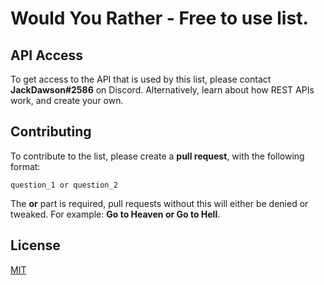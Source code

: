 # Would You Rather - Free to use list.

## API Access
To get access to the API that is used by this list, please contact **JackDawson#2586** on Discord. Alternatively, learn about how REST APIs work, and create your own.

## Contributing
To contribute to the list, please create a **pull request**, with the following format:
```
question_1 or question_2
```

The **or** part is required, pull requests without this will either be denied or tweaked.
For example: **Go to Heaven or Go to Hell**.

## License
[MIT](https://choosealicense.com/licenses/mit/)
